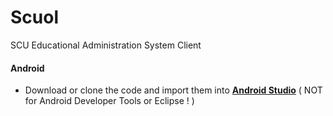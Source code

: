 Scuol
=====

SCU Educational Administration System Client

#### Android 

- Download or clone the code and import them into **[Android Studio]** 
  ( NOT for Android Developer Tools or Eclipse ! )

[Android Studio]:https://developer.android.com/sdk/installing/studio.html
